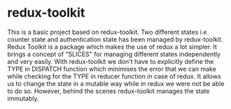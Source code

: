 # redux-toolkit
This is a basic project based on redux-toolkit.
Two different states i.e counter state and authentication state has been managed by redux-toolkit.
Redux Toolkit is a package which makes the use of redux a lot simpler.
It brings a concept of "SLICES" for managing different states independently and very easily.
With redux-toolkit we don't have to explicitly define the TYPE in DISPATCH function which minimises the error that we can make while checking for the TYPE in reducer 
function in case of redux.
It allows us to change the state in a mutable way while in redux we were not be able to do so. However, behind the scenes redux-toolkit manages the state immutably.
